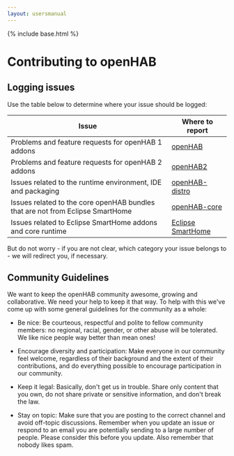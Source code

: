 ```yaml
---
layout: usersmanual
---
```


{% include base.html %}

# Contributing to openHAB

## Logging issues

Use the table below to determine where your issue should be logged:

Issue | Where to report
------|----------------
Problems and feature requests for openHAB 1 addons | [openHAB](https://github.com/openhab/openhab/issues)
Problems and feature requests for openHAB 2 addons | [openHAB2](https://github.com/openhab/openhab2/issues)
Issues related to the runtime environment, IDE and packaging | [openHAB-distro](https://github.com/openhab/openhab-distro/issues)
Issues related to the core openHAB bundles that are not from Eclipse SmartHome | [openHAB-core](https://github.com/kaikreuzer/openhab-core/issues)
Issues related to Eclipse SmartHome addons and core runtime | [Eclipse SmartHome](https://github.com/eclipse/smarthome/issues)

But do not worry - if you are not clear, which category your issue belongs to - we will redirect you, if necessary.

## Community Guidelines

We want to keep the openHAB community awesome, growing and collaborative. We
need your help to keep it that way. To help with this we've come up with some
general guidelines for the community as a whole:

* Be nice: Be courteous, respectful and polite to fellow community members: no
  regional, racial, gender, or other abuse will be tolerated. We like nice people
  way better than mean ones!

* Encourage diversity and participation: Make everyone in our community
  feel welcome, regardless of their background and the extent of their
  contributions, and do everything possible to encourage participation in
  our community.

* Keep it legal: Basically, don't get us in trouble. Share only content that
  you own, do not share private or sensitive information, and don't break the
  law.

* Stay on topic: Make sure that you are posting to the correct channel
  and avoid off-topic discussions. Remember when you update an issue or
  respond to an email you are potentially sending to a large number of
  people.  Please consider this before you update.  Also remember that
  nobody likes spam.

